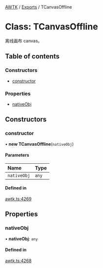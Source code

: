 [AWTK](../README.md) / [Exports](../modules.md) / TCanvasOffline

# Class: TCanvasOffline

离线画布 canvas。

## Table of contents

### Constructors

- [constructor](TCanvasOffline.md#constructor)

### Properties

- [nativeObj](TCanvasOffline.md#nativeobj)

## Constructors

### constructor

• **new TCanvasOffline**(`nativeObj`)

#### Parameters

| Name | Type |
| :------ | :------ |
| `nativeObj` | `any` |

#### Defined in

[awtk.ts:4269](https://github.com/zlgopen/awtk-binding/blob/c57d9273/tools/code_gen/js/output/awtk.ts#L4269)

## Properties

### nativeObj

• **nativeObj**: `any`

#### Defined in

[awtk.ts:4268](https://github.com/zlgopen/awtk-binding/blob/c57d9273/tools/code_gen/js/output/awtk.ts#L4268)
